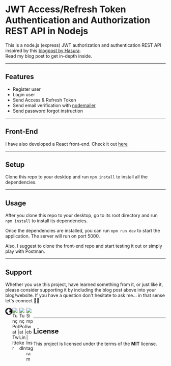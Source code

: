 JWT Access/Refresh Token Authentication and Authorization REST API in Nodejs
============

This is a node.js (express) JWT authorization and authentication REST API inspired by this [blogpost by Hasura](https://hasura.io/blog/best-practices-of-using-jwt-with-graphql/).<br/>Read my blog post to get in-depth inside.

---

## Features
- Register user
- Login user
- Send Access & Refresh Token
- Send email verification with [nodemailer](https://nodemailer.com/usage/)
- Send password forgot instruction

---

## Front-End
I have also developed a React front-end. Check it out [here](https://www.simplweb.ch/)

---

## Setup
Clone this repo to your desktop and run `npm install` to install all the dependencies.

---

## Usage
After you clone this repo to your desktop, go to its root directory and run `npm install` to install its dependencies.

Once the dependencies are installed, you can run  `npm run dev` to start the application. The server will run on port 5000.

Also, I suggest to clone the front-end repo and start testing it out or simply play with Postman.

---

## Support

Whether you use this project, have learned something from it, or just like it, please consider supporting it by including the blog post above into your blog/website.
If you have a question don't hesitate to ask me... in that sense let's connect 🤜🤛

[<img align="left" alt="www.simplweb.ch" width="22px" src="https://raw.githubusercontent.com/iconic/open-iconic/master/svg/globe.svg" />][website]
[<img align="left" alt="Tunç Polat | Twitter" width="22px" src="https://cdn.jsdelivr.net/npm/simple-icons@v3/icons/twitter.svg" />][twitter]
[<img align="left" alt="Tunç Polat | LinkedIn" width="22px" src="https://cdn.jsdelivr.net/npm/simple-icons@v3/icons/linkedin.svg" />][linkedin]
[<img align="left" alt="Simplweb | Instagram" width="22px" src="https://cdn.jsdelivr.net/npm/simple-icons@v3/icons/instagram.svg" />][instagram]

<br/>

---

## License
This project is licensed under the terms of the **MIT** license.

[website]: https://www.simplweb.ch
[twitter]: https://twitter.com/TunPolat9
[instagram]: https://www.instagram.com/simplwebbasel/
[linkedin]: https://www.linkedin.com/in/tun%C3%A7-polat-b8203a116/
